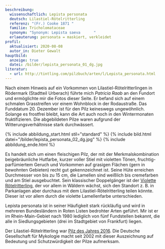 ```yaml
---
beschreibung:
  wissenschaftlich: Lepista personata
  deutsch: Lilastiel-Rötelritterling
  referenz: "(Fr.) Cooke 1871 "
  familie: Tricholomataceae
  synonym: "Synonym: Lepista saeva      "
  erlaeuterung: personata = maskiert, verkleidet
profil:
  aktualisiert: 2020-08-08
  autor_in: Dieter Gewalt
hauptbild:
  anzeige: true
  datei: /bilder/lepista_personata_01_dg.jpg
literatur:
  - url: http://tintling.com/pilzbuch/arten/l/Lepista_personata.html
---
```

Nach einem Hinweis auf ein Vorkommen von Lilastiel-Rötelritterlingen in Rödermark (Stadtteil Urberach) führte mich *Patricia Raab* an den Fundort und ermöglichte mir die Fotos dieser Seite. Er befand sich auf einem schmalen Grasstreifen vor einem Wohnblock in der Rodaustraße. Das Funddatum 20. Dezember ist für den Pilz keineswegs ungewöhnlich. Solange es frostfrei bleibt, kann die Art auch noch in den Wintermonaten fruktifizieren. Die abgebildeten Pilze waren aufgrund der Witterungsverhältnisse stark durchwässert.

{% include abbildung_start.html stil="standard" %}
{% include bild.html datei="/bilder/lepista_personata_02_dg.jpg" %}
{% include abbildung_ende.html %}

Es handelt sich um einen fleischigen Pilz, der mit der Merkmalskombination beigebräunliche Hutfarbe, kurzer voller Stiel mit violetten Tönen, fruchtig-parfümiertem Geruch und Vorkommen auf grasigen Flächen (gern in bewohnten Gebieten) recht gut gekennzeichnet ist. Seine Hüte erreichen Durchmesser von bis zu 15 cm, die Lamellen sind weißlich bis cremefarben und am Stiel ausgebuchtet. Sein klassischer Doppelgänger ist der [Violette Rötelritterling](/pilze/lepista-nuda-violetter-rötelritterling), der vor allem in Wäldern wächst, sich den Standort z. B. in Parkanlagen aber durchaus mit dem Lilastiel-Rötelritterling teilen könnte. Dieser ist vor allem durch die violette Lamellenfarbe unterschieden.

Lepista personata ist in seiner Häufigkeit stark rückläufig und wird in mehreren Bundesländern in Roten Listen bedrohter Arten geführt. Mir ist er im Rhein-Main-Gebiet nach 1980 lediglich von fünf Fundstellen bekannt, die alle in Siedlungsgebieten (drei im Stadtgebiet von Frankfurt) liegen.

Der Lilastiel-Rötelritterling war [Pilz des Jahres 2016](https://www.dgfm-ev.de/pilz-des-jahres/2016-lilastiel-roetelritterling). Die Deutsche Gesellschaft für Mykologie macht seit 2002 mit dieser Auszeichnung auf Bedeutung und Schutzwürdigkeit der Pilze aufmerksam.